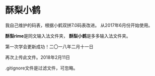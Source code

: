 # 酥梨小鹤

我自己维护的码表，根据小鹤双拼7.0码表改进。
从2017年6月份开始使用。

**酥梨rime**是同文输入法文件夹，
**酥梨小鹤**是多多输入法文件夹。

第一次学会更新成功！二〇一八年二月十一日

再次上传此文件。2018年2月11日

.gitignore文件是过滤文件，可忽略。